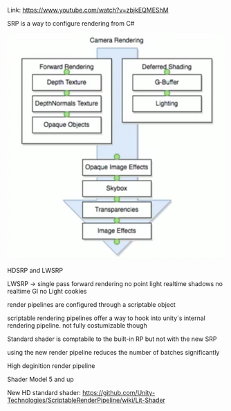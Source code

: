 Link: https://www.youtube.com/watch?v=zbjkEQMEShM


SRP is a way to configure rendering from C#

![](render_pipeline.png)

HDSRP and LWSRP

LWSRP -> single pass forward rendering
no point light realtime shadows
no realtime GI
no Light cookies


render pipelines are configured through a scriptable object

scriptable rendering pipelines offer a way to hook into unity´s internal rendering pipeline. not fully costumizable though

Standard shader is comptabile to the built-in RP but not with the new SRP

using the new render pipeline reduces the number of batches significantly


High deginition render pipeline


Shader Model 5 and up

New HD standard shader: https://github.com/Unity-Technologies/ScriptableRenderPipeline/wiki/Lit-Shader









